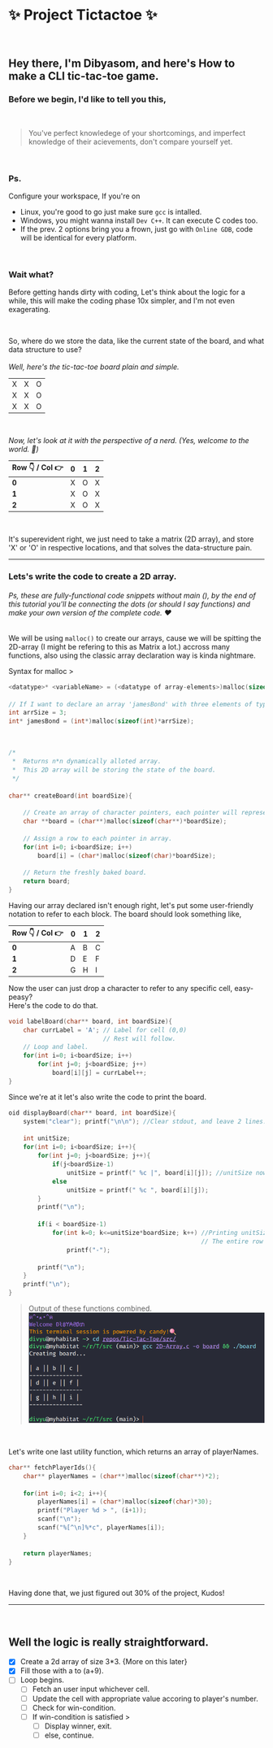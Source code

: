 # :sparkles: Project Tictactoe :sparkles:

<br>

## Hey there, I'm Dibyasom, and here's How to make a CLI tic-tac-toe game.

### Before we begin, I'd like to tell you this,

<br>

> You've perfect knowledege of your shortcomings, and imperfect knowledge of their acievements, don't compare yourself yet.

<br>

### Ps.

Configure your workspace, If you're on<br>

- Linux, you're good to go just make sure `gcc` is intalled.
- Windows, you might wanna install `Dev C++`. It can execute C codes too.
- If the prev. 2 options bring you a frown, just go with `Online GDB`, code will be identical for every platform.

<br>

### **Wait what?**

Before getting hands dirty with coding, Let's think about the logic for a while, this will make the coding phase 10x simpler, and I'm not even exagerating.<br>

<br>
 
So, where do we store the data, like the current state of the board, and what data structure to use? <br><br>
_Well, here's the tic-tac-toe board plain and simple._

|     |     |     |
| --- | --- | --- |
| X   | X   | O   |
| X   | X   | O   |
| X   | X   | O   |

<br>

_Now, let's look at it with the perspective of a nerd. (Yes, welcome to the world. :rocket:)_

| Row 👇 / Col 👉 | 0   | 1   | 2   |
| --------------- | --- | --- | --- |
| **0**           | X   | O   | X   |
| **1**           | X   | O   | X   |
| **2**           | X   | O   | X   |

<br>

It's superevident right, we just need to take a matrix (2D array), and store 'X' or 'O' in respective locations, and that solves the data-structure pain.

<hr>

### Lets's write the code to create a 2D array.

###### Ps, these are fully-functional code snippets without main (), by the end of this tutorial you'll be connecting the dots (or should I say functions) and make your own version of the complete code. :heart:

We will be using `malloc()` to create our arrays, cause we will be spitting the 2D-array (I might be refering to this as Matrix a lot.) accross many functions, also using the classic array declaration way is kinda nightmare.

Syntax for malloc >

```C
<datatype>* <variableName> = (<datatype of array-elements>)malloc(sizeof(<datatype>)*numerOfElements);

// If I want to declare an array 'jamesBond' with three elements of type int, here's how.
int arrSize = 3;
int* jamesBond = (int*)malloc(sizeof(int)*arrSize);
```

<br>

```C
/*
 *  Returns n*n dynamically alloted array.
 *  This 2D array will be storing the state of the board.
 */

char** createBoard(int boardSize){

    // Create an array of character pointers, each pointer will represent a row.
    char **board = (char**)malloc(sizeof(char**)*boardSize);

    // Assign a row to each pointer in array.
    for(int i=0; i<boardSize; i++)
        board[i] = (char*)malloc(sizeof(char)*boardSize);

    // Return the freshly baked board.
    return board;
}
```

Having our array declared isn't enough right, let's put some user-friendly notation to refer to each block. The board should look something like,

| Row 👇 / Col 👉 | 0   | 1   | 2   |
| --------------- | --- | --- | --- |
| **0**           | A   | B   | C   |
| **1**           | D   | E   | F   |
| **2**           | G   | H   | I   |

Now the user can just drop a character to refer to any specific cell, easy-peasy?<br>Here's the code to do that.

```C
void labelBoard(char** board, int boardSize){
    char currLabel = 'A'; // Label for cell (0,0)
                          // Rest will follow.
    // Loop and label.
    for(int i=0; i<boardSize; i++)
        for(int j=0; j<boardSize; j++)
            board[i][j] = currLabel++;
}
```

Since we're at it let's also write the code to print the board.

```C
oid displayBoard(char** board, int boardSize){
    system("clear"); printf("\n\n"); //Clear stdout, and leave 2 lines.

    int unitSize;
    for(int i=0; i<boardSize; i++){
        for(int j=0; j<boardSize; j++){
            if(j<boardSize-1)
                unitSize = printf(" %c |", board[i][j]); //unitSize now holds length of string printed.
            else
                unitSize = printf(" %c ", board[i][j]);
        }
        printf("\n");

        if(i < boardSize-1)
            for(int k=0; k<=unitSize*boardSize; k++) //Printing unitSize no. of '-' makes sure
                                                     // The entire row is being covered.
                printf("-");

        printf("\n");
    }
    printf("\n");
}
```

> Output of these functions combined.
> ![Output img, reload to refresh.](./Resources/board.png)

<br>

Let's write one last utility function, which returns an array of playerNames.

```C
char** fetchPlayerIds(){
    char** playerNames = (char**)malloc(sizeof(char**)*2);

    for(int i=0; i<2; i++){
        playerNames[i] = (char*)malloc(sizeof(char)*30);
        printf("Player %d > ", (i+1));
        scanf("\n");
        scanf("%[^\n]%*c", playerNames[i]);
    }

    return playerNames;
}
```

<br>

Having done that, we just figured out 30% of the project, Kudos!

<hr>

<br>

## Well the logic is really straightforward.

- [x] Create a 2d array of size 3\*3. {More on this later}
- [x] Fill those with a to (a+9).
- [ ] Loop begins.
  - [ ] Fetch an user input whichever cell.
  - [ ] Update the cell with appropriate value accoring to player's number.
  - [ ] Check for win-condition.
  - [ ] If win-condition is satisfied >
    - [ ] Display winner, exit.
    - [ ] else, continue.
